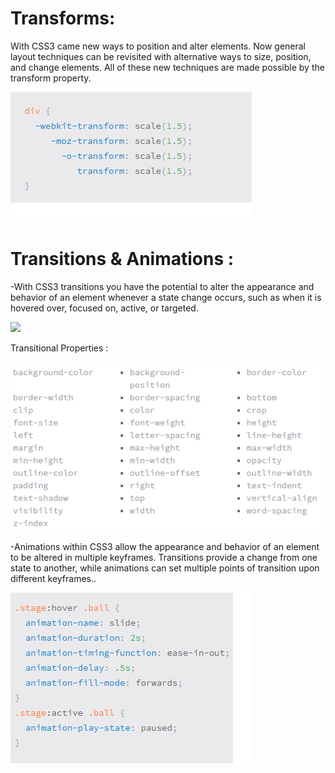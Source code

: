 # Transforms:

With CSS3 came new ways to position and alter elements. Now general layout techniques can be revisited with alternative ways to size, position, and change elements. All of these new techniques are made possible by the transform property.

![](aa.jpg)



# Transitions & Animations :

-With CSS3 transitions you have the potential to alter the appearance and behavior of an element whenever a state change occurs, such as when it is hovered over, focused on, active, or targeted.

![](z.jpg)



Transitional Properties :

![](ll.jpg)




-Animations within CSS3 allow the appearance and behavior of an element to be altered in multiple keyframes. Transitions provide a change from one state to another, while animations can set multiple points of transition upon different keyframes..

![](e.jpg) 